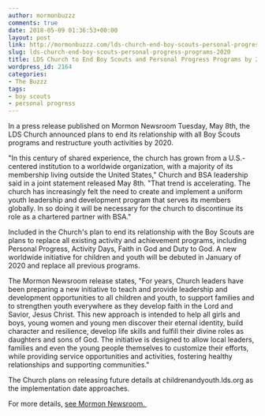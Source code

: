 ```yaml
---
author: mormonbuzzz
comments: true
date: 2018-05-09 01:36:53+00:00
layout: post
link: http://mormonbuzzz.com/lds-church-end-boy-scouts-personal-progress-programs-2020/
slug: lds-church-end-boy-scouts-personal-progress-programs-2020
title: LDS Church to End Boy Scouts and Personal Progress Programs by 2020
wordpress_id: 2164
categories:
- The Buzzz
tags:
- boy scouts
- personal progress
---
```


In a press release published on Mormon Newsroom Tuesday, May 8th, the LDS Church announced plans to end its relationship with all Boy Scouts programs and restructure youth activities by 2020.

"In this century of shared experience, the church has grown from a U.S.-centered institution to a worldwide organization, with a majority of its membership living outside the United States," Church and BSA leadership said in a joint statement released May 8th. "That trend is accelerating. The church has increasingly felt the need to create and implement a uniform youth leadership and development program that serves its members globally. In so doing it will be necessary for the church to discontinue its role as a chartered partner with BSA."

Included in the Church's plan to end its relationship with the Boy Scouts are plans to replace all existing activity and achievement programs, including Personal Progress, Activity Days, Faith in God and Duty to God. A new worldwide initiative for children and youth will be debuted in January of 2020 and replace all previous programs.

The Mormon Newsroom release states, "For years, Church leaders have been preparing a new initiative to teach and provide leadership and development opportunities to all children and youth, to support families and to strengthen youth everywhere as they develop faith in the Lord and Savior, Jesus Christ. This new approach is intended to help all girls and boys, young women and young men discover their eternal identity, build character and resilience, develop life skills and fulfill their divine roles as daughters and sons of God. The initiative is designed to allow local leaders, families and even the young people themselves to customize their efforts, while providing service opportunities and activities, fostering healthy relationships and supporting communities."

The Church plans on releasing future details at childrenandyouth.lds.org as the implementation date approaches.

For more details, [see Mormon Newsroom. ](https://www.mormonnewsroom.org/article/new-program-children-youth)
